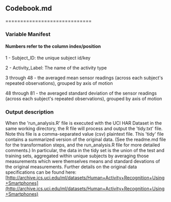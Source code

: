 ## Codebook.md
=============================

### Variable Manifest
#### Numbers refer to the column index/position
1 - Subject_ID: the unique subject id/key

2 - Activity_Label: The name of the activity type 

3 through 48 - the averaged mean sensor readings (across each subject's repeated observations), grouped by axis of motion

48 through 81 - the averaged standard deviation of the sensor readings (across each subject's repeated observations), grouped by axis of motion

### Output description
When the 'run_analysis.R' file is executed with the UCI HAR Dataset in the same working directory, the R file will process and output the 'tidy.txt' file. Note this file is a comma-separated value (csv) plaintext file. 
This 'tidy' file contains a summarized version of the original data. (See the readme.md file for the transformation steps, and the run_analysis.R file for more detailed comments.)
In particular, the data in the tidy set is the union of the test and training sets, aggregated within unique subjects by averaging those measurements which were themselves means and standard devations of the original measurements.
Further details on the original data specifications can be found here: [http://archive.ics.uci.edu/ml/datasets/Human+Activity+Recognition+Using+Smartphones](http://archive.ics.uci.edu/ml/datasets/Human+Activity+Recognition+Using+Smartphones)
